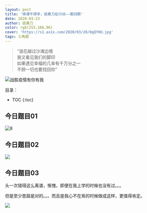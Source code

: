 ```yaml
---
layout: post
title: '停课不停学，痰黄刀在行动——第四期'
date: 2020-03-23
author: 痰黄刀
color: rgb(253,166,96)
cover: 'https://s1.ax1x.com/2020/03/20/8gQYHU.jpg'
tags: 三角题
---
```


> “浪花越过沙滩边境<br/>我又看见我们的脚印<br/>如果遇见幸福的几率有千万分之一<br/>不顾一切也要找回你”

<img src="https://s1.ax1x.com/2020/03/20/8gQYHU.jpg" alt="战胜疫情有你有我" border="0" />

目录：

* TOC
{:toc}

## 今日题目01

![8](https://s1.ax1x.com/2020/03/23/8HSEj0.jpg)

## 今日题目02

![](https://s1.ax1x.com/2020/03/23/8HSeBT.jpg)

## 今日题目03

头一次错得这么离谱，惭愧，即便在我上学的时候也没有过。。。

但是至少思路是对的。。。而且是我心不在焉的时候做成这样，更值得肯定。

![](https://s1.ax1x.com/2020/03/23/8HSUED.jpg)


